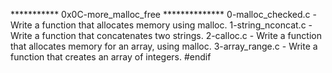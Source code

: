 *********** 0x0C-more_malloc_free **************
0-malloc_checked.c - Write a function that allocates memory using malloc.
1-string_nconcat.c - Write a function that concatenates two strings.
2-calloc.c - Write a function that allocates memory for an array, using malloc.
3-array_range.c - Write a function that creates an array of integers.
#endif

